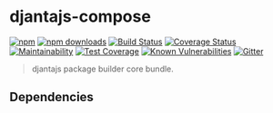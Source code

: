 # djantajs-compose

[![npm](https://img.shields.io/npm/v/djantajs-compose.svg?style=flat)](https://github.com/djanta/djantajs-compose)
[![npm downloads](https://img.shields.io/npm/dw/djantajs-compose.svg?style=flat)](https://www.npmjs.com/package/djantajs-compose)
[![Build Status](https://travis-ci.org/djanta/djantajs-compose.svg?branch=master)](https://travis-ci.org/djanta/djantajs-compose)
[![Coverage Status](https://coveralls.io/repos/github/djanta/djantajs-compose/badge.svg?branch=master)](https://coveralls.io/github/djanta/djantajs-compose?branch=master)
[![Maintainability](https://api.codeclimate.com/v1/badges/347ec3025adcdf13f7a6/maintainability)](https://codeclimate.com/github/djanta/djantajs-compose/maintainability)
[![Test Coverage](https://api.codeclimate.com/v1/badges/347ec3025adcdf13f7a6/test_coverage)](https://codeclimate.com/github/djanta/djantajs-compose/test_coverage)
[![Known Vulnerabilities](https://snyk.io/test/github/djanta/djantajs-compose/badge.svg)](https://snyk.io/test/github/djanta/djantajs-compose)
[![Gitter](https://img.shields.io/gitter/room/nwjs/nw.js.svg?style=flat)](https://gitter.im/djantajs/djantajs?utm_source=badge&utm_medium=badge&utm_campaign=pr-badge&utm_content=badge)

> djantajs package builder core bundle.

## Dependencies

